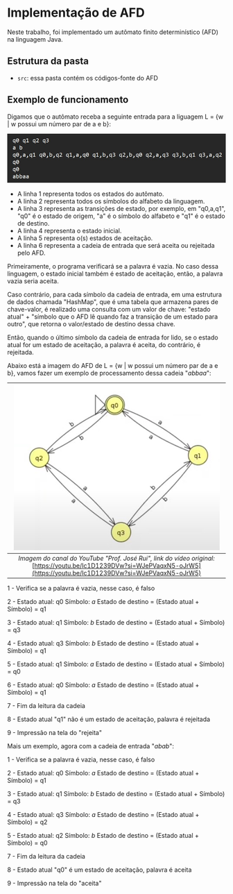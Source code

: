 # Implementação de AFD

Neste trabalho, foi implementado um autômato finito determinístico (AFD) na linguagem Java.

## Estrutura da pasta

- `src`: essa pasta contém os códigos-fonte do AFD

## Exemplo de funcionamento

Digamos que o autômato receba a seguinte entrada para a liguagem L = {w | w possui um número par de a e b}:

 ![Entrada do usuário](src/entrada.jpg)

* A linha 1 representa todos os estados do autômato.
* A linha 2 representa todos os símbolos do alfabeto da linguagem.
* A linha 3 representa as transições de estado, por exemplo, em "q0,a,q1", "q0" é o estado de origem, "a" é o símbolo do alfabeto e "q1" é o estado de destino.
* A linha 4 representa o estado inicial.
* A linha 5 representa o(s) estados de aceitação.
* A linha 6 representa a cadeia de entrada que será aceita ou rejeitada pelo AFD.


Primeiramente, o programa verificará se a palavra é vazia. No caso dessa linguagem, o estado inicial também é estado de aceitação, então, a palavra vazia seria aceita.

Caso contrário, para cada símbolo da cadeia de entrada, em uma estrutura de dados chamada "HashMap", que é uma tabela que armazena pares de chave-valor, é realizado uma consulta com um valor de chave: "estado atual" + "símbolo que o AFD lê quando faz a transição de um estado para outro", que retorna o valor/estado de destino dessa chave.

Então, quando o último símbolo da cadeia de entrada for lido, se o estado atual for um estado de aceitação, a palavra é aceita, do contrário, é rejeitada.


Abaixo está a imagem do AFD de L = {w | w possui um número par de a e b}, vamos fazer um exemplo de processamento dessa cadeia "*abbaa*":

| ![Autômato finito determinístico da linguagem L](src/automato.jpg) |
|:--:|
| *Imagem do canal do YouTube "Prof. José Rui", link do vídeo original:* [https://youtu.be/Ic1D1239DVw?si=WJePVaqxN5-oJrW5](https://youtu.be/Ic1D1239DVw?si=WJePVaqxN5-oJrW5) |


1 - Verifica se a palavra é vazia, nesse caso, é falso

2 - Estado atual: q0
    Símbolo: *a*
    Estado de destino = (Estado atual + Símbolo) = q1

3 - Estado atual: q1
    Símbolo: *b*
    Estado de destino = (Estado atual + Símbolo) = q3

4 - Estado atual: q3
    Símbolo: *b*
    Estado de destino = (Estado atual + Símbolo) = q1

5 - Estado atual: q1
    Símbolo: *a*
    Estado de destino = (Estado atual + Símbolo) = q0

6 - Estado atual: q0
    Símbolo: *a*
    Estado de destino = (Estado atual + Símbolo) = q1

7 - Fim da leitura da cadeia

8 - Estado atual "q1" não é um estado de aceitação, palavra é rejeitada

9 - Impressão na tela do "rejeita"


Mais um exemplo, agora com a cadeia de entrada "*abab*":

1 - Verifica se a palavra é vazia, nesse caso, é falso

2 - Estado atual: q0
    Símbolo: *a*
    Estado de destino = (Estado atual + Símbolo) = q1

3 - Estado atual: q1
    Símbolo: *b*
    Estado de destino = (Estado atual + Símbolo) = q3

4 - Estado atual: q3
    Símbolo: *a*
    Estado de destino = (Estado atual + Símbolo) = q2

5 - Estado atual: q2
    Símbolo: *b*
    Estado de destino = (Estado atual + Símbolo) = q0

7 - Fim da leitura da cadeia

8 - Estado atual "q0" é um estado de aceitação, palavra é aceita

9 - Impressão na tela do "aceita"


